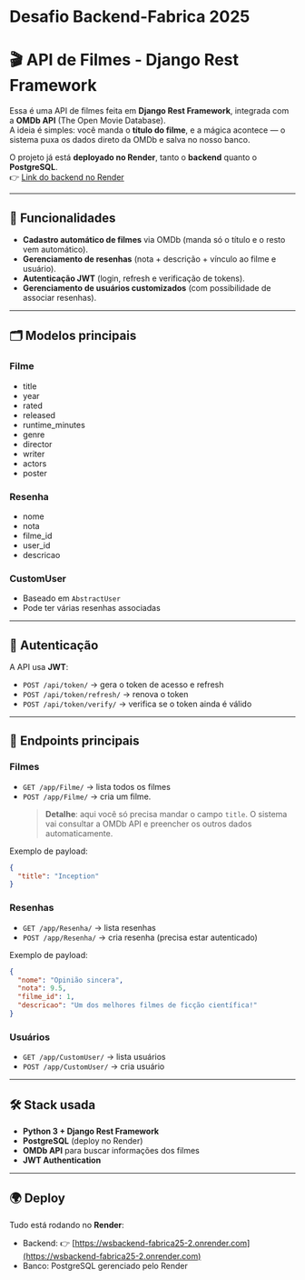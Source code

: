 # Desafio Backend-Fabrica 2025


# 🎬 API de Filmes - Django Rest Framework  

Essa é uma API de filmes feita em **Django Rest Framework**, integrada com a **OMDb API** (The Open Movie Database).  
A ideia é simples: você manda o **título do filme**, e a mágica acontece — o sistema puxa os dados direto da OMDb e salva no nosso banco.  

O projeto já está **deployado no Render**, tanto o **backend** quanto o **PostgreSQL**.  
👉 [Link do backend no Render](https://wsbackend-fabrica25-2.onrender.com)  

---

## 🚀 Funcionalidades

- **Cadastro automático de filmes** via OMDb (manda só o título e o resto vem automático).  
- **Gerenciamento de resenhas** (nota + descrição + vínculo ao filme e usuário).  
- **Autenticação JWT** (login, refresh e verificação de tokens).  
- **Gerenciamento de usuários customizados** (com possibilidade de associar resenhas).  

---

## 🗂️ Modelos principais

### Filme
- title  
- year  
- rated  
- released  
- runtime_minutes  
- genre  
- director  
- writer  
- actors  
- poster  

### Resenha
- nome  
- nota  
- filme_id  
- user_id  
- descricao  

### CustomUser
- Baseado em `AbstractUser`  
- Pode ter várias resenhas associadas  

---

## 🔑 Autenticação  

A API usa **JWT**:  

- `POST /api/token/` → gera o token de acesso e refresh  
- `POST /api/token/refresh/` → renova o token  
- `POST /api/token/verify/` → verifica se o token ainda é válido  

---

## 📡 Endpoints principais

### Filmes
- `GET /app/Filme/` → lista todos os filmes  
- `POST /app/Filme/` → cria um filme.  
  > **Detalhe**: aqui você só precisa mandar o campo `title`. O sistema vai consultar a OMDb API e preencher os outros dados automaticamente.  

Exemplo de payload:  
```json
{
  "title": "Inception"
}
```

### Resenhas
- `GET /app/Resenha/` → lista resenhas  
- `POST /app/Resenha/` → cria resenha (precisa estar autenticado)  

Exemplo de payload:  
```json
{
  "nome": "Opinião sincera",
  "nota": 9.5,
  "filme_id": 1,
  "descricao": "Um dos melhores filmes de ficção científica!"
}
```

### Usuários
- `GET /app/CustomUser/` → lista usuários  
- `POST /app/CustomUser/` → cria usuário  

---

## 🛠️ Stack usada

- **Python 3 + Django Rest Framework**  
- **PostgreSQL** (deploy no Render)  
- **OMDb API** para buscar informações dos filmes  
- **JWT Authentication**  

---

## 🌍 Deploy

Tudo está rodando no **Render**:  

- Backend: 👉 [https://wsbackend-fabrica25-2.onrender.com](https://wsbackend-fabrica25-2.onrender.com)  
- Banco: PostgreSQL gerenciado pelo Render  
